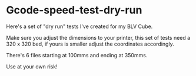 # Gcode-speed-test-dry-run

Here's a set of "dry run" tests I've created for my BLV Cube. 

Make sure you adjust the dimensions to your printer, this set of tests need a 320 x 320 bed, if yours is smaller adjust the coordinates accordingly.

There's 6 files starting at 100mms and ending at 350mms.

Use at your own risk!
